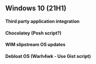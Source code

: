 ## Windows 10 (21H1)
#### Third party application integration
#### Chocolatey (Posh script?)
#### WIM slipstream OS updates
#### Debloat OS (Warh4wk - Use Gist script)
